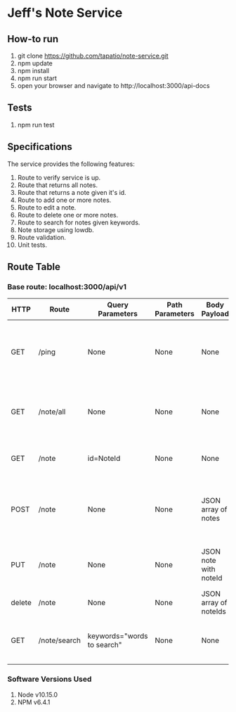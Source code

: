 # Jeff's Note Service

## How-to run

1. git clone https://github.com/tapatio/note-service.git
2. npm update
3. npm install
4. npm run start
5. open your browser and navigate to http://localhost:3000/api-docs

## Tests

1. npm run test

## Specifications

The service provides the following features:
1. Route to verify service is up.
2. Route that returns all notes.
3. Route that returns a note given it's id.
4. Route to add one or more notes.
5. Route to edit a note.
6. Route to delete one or more notes.
7. Route to search for notes given keywords.
8. Note storage using lowdb.
9. Route validation.
10. Unit tests.

## Route Table

### Base route: localhost:3000/api/v1

| HTTP      | Route             | Query Parameters           | Path Parameters           | Body Payload          | Return Values                                                              |
| ----------|-------------------|----------------------------|---------------------------|-----------------------|----------------------------------------------------------------------------|
| GET       | /ping             | None                       | None                      | None                  | Returns 200 with text "Success". Quick check to see if service is running. |
| GET       | /note/all         | None                       | None                      | None                  | Returns 200 with JSON array of all notes currently stored.                 |
| GET       | /note             | id=NoteId                  | None                      | None                  | Returns 200 with JSON note, 404 if not found.                              |
| POST      | /note             | None                       | None                      | JSON array of notes   | Returns 200 with JSON array of noteIds corresponding to notes stored.      |
| PUT       | /note             | None                       | None                      | JSON note with noteId | Returns 200 with JSON noteId, 404 if note UUID not found.                  |
| delete    | /note             | None                       | None                      | JSON array of noteIds | Returns 200.                                                               |
| GET       | /note/search      | keywords="words to search" | None                      | None                  | Returns 200 with JSON array of notes that contain all of keywords.         |

### Software Versions Used

1. Node v10.15.0
2. NPM v6.4.1
